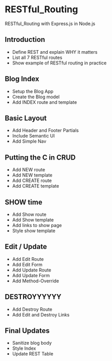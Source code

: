 # RESTful_Routing
RESTful_Routing with Express.js in Node.js

## Introduction
* Define REST and explain WHY it matters
* List all 7 RESTful routes
* Show example of RESTful routing in practice

## Blog Index
* Setup the Blog App
* Create the Blog model
* Add INDEX route and template

## Basic Layout
* Add Header and Footer Partials
* Include Semantic UI
* Add Simple Nav

## Putting the C in CRUD
* Add NEW route
* Add NEW template
* Add CREATE route
* Add CREATE template

## SHOW time
* Add Show route
* Add Show template
* Add links to show page
* Style show template

## Edit / Update
* Add Edit Route
* Add Edit Form
* Add Update Route
* Add Update Form
* Add Method-Override

## DESTROYYYYYY
* Add Destroy Route
* Add Edit and Destroy Links

## Final Updates
* Sanitize blog body
* Style Index
* Update REST Table
